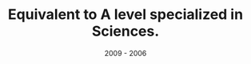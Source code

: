---
template: md-page.jade
date: 2009 - 2006
title: Equivalent to A level specialized in Sciences.
location: Lycée Sainte-Thècle, Chamalières, France.
---